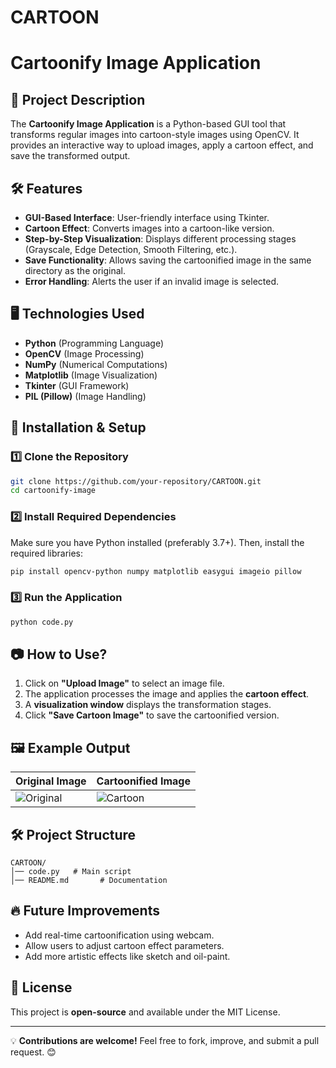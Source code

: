 # CARTOON
# Cartoonify Image Application

## 📌 Project Description
The **Cartoonify Image Application** is a Python-based GUI tool that transforms regular images into cartoon-style images using OpenCV. It provides an interactive way to upload images, apply a cartoon effect, and save the transformed output.

## 🛠 Features
- **GUI-Based Interface**: User-friendly interface using Tkinter.
- **Cartoon Effect**: Converts images into a cartoon-like version.
- **Step-by-Step Visualization**: Displays different processing stages (Grayscale, Edge Detection, Smooth Filtering, etc.).
- **Save Functionality**: Allows saving the cartoonified image in the same directory as the original.
- **Error Handling**: Alerts the user if an invalid image is selected.

## 🖥️ Technologies Used
- **Python** (Programming Language)
- **OpenCV** (Image Processing)
- **NumPy** (Numerical Computations)
- **Matplotlib** (Image Visualization)
- **Tkinter** (GUI Framework)
- **PIL (Pillow)** (Image Handling)

## 🚀 Installation & Setup
### 1️⃣ Clone the Repository
```sh
git clone https://github.com/your-repository/CARTOON.git
cd cartoonify-image
```

### 2️⃣ Install Required Dependencies
Make sure you have Python installed (preferably 3.7+). Then, install the required libraries:
```sh
pip install opencv-python numpy matplotlib easygui imageio pillow
```

### 3️⃣ Run the Application
```sh
python code.py
```

## 📷 How to Use?
1. Click on **"Upload Image"** to select an image file.
2. The application processes the image and applies the **cartoon effect**.
3. A **visualization window** displays the transformation stages.
4. Click **"Save Cartoon Image"** to save the cartoonified version.

## 🖼 Example Output
| Original Image | Cartoonified Image |
|---------------|------------------|
| ![Original]("C:\Users\asus\OneDrive\Desktop\post\WhatsApp_Image_2024-08-15_at_12.08.22_a2398b69-removebg-preview.png") | ![Cartoon]("C:\Users\asus\OneDrive\Desktop\post\cartoonified_Image.png") |

## 🛠️ Project Structure
```
CARTOON/
│── code.py   # Main script
│── README.md       # Documentation
```

## 🔥 Future Improvements
- Add real-time cartoonification using webcam.
- Allow users to adjust cartoon effect parameters.
- Add more artistic effects like sketch and oil-paint.

## 📜 License
This project is **open-source** and available under the MIT License.

---

💡 **Contributions are welcome!** Feel free to fork, improve, and submit a pull request. 😊

